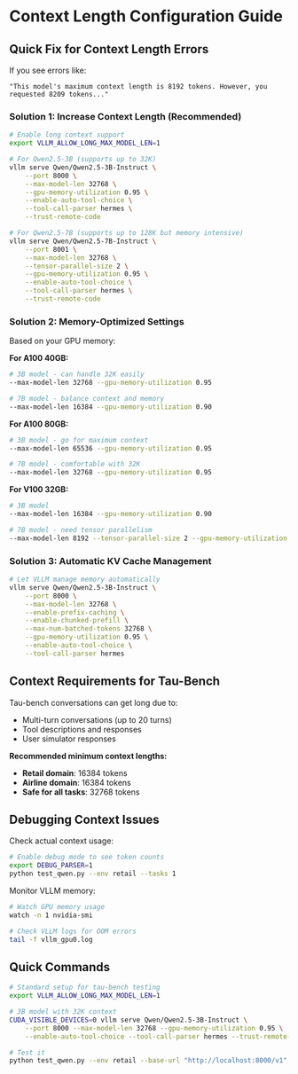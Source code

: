 # Context Length Configuration Guide

## Quick Fix for Context Length Errors

If you see errors like:
```
"This model's maximum context length is 8192 tokens. However, you requested 8209 tokens..."
```

### Solution 1: Increase Context Length (Recommended)

```bash
# Enable long context support
export VLLM_ALLOW_LONG_MAX_MODEL_LEN=1

# For Qwen2.5-3B (supports up to 32K)
vllm serve Qwen/Qwen2.5-3B-Instruct \
    --port 8000 \
    --max-model-len 32768 \
    --gpu-memory-utilization 0.95 \
    --enable-auto-tool-choice \
    --tool-call-parser hermes \
    --trust-remote-code

# For Qwen2.5-7B (supports up to 128K but memory intensive)
vllm serve Qwen/Qwen2.5-7B-Instruct \
    --port 8001 \
    --max-model-len 32768 \
    --tensor-parallel-size 2 \
    --gpu-memory-utilization 0.95 \
    --enable-auto-tool-choice \
    --tool-call-parser hermes \
    --trust-remote-code
```

### Solution 2: Memory-Optimized Settings

Based on your GPU memory:

**For A100 40GB:**
```bash
# 3B model - can handle 32K easily
--max-model-len 32768 --gpu-memory-utilization 0.95

# 7B model - balance context and memory
--max-model-len 16384 --gpu-memory-utilization 0.90
```

**For A100 80GB:**
```bash
# 3B model - go for maximum context
--max-model-len 65536 --gpu-memory-utilization 0.95

# 7B model - comfortable with 32K
--max-model-len 32768 --gpu-memory-utilization 0.95
```

**For V100 32GB:**
```bash
# 3B model
--max-model-len 16384 --gpu-memory-utilization 0.90

# 7B model - need tensor parallelism
--max-model-len 8192 --tensor-parallel-size 2 --gpu-memory-utilization 0.85
```

### Solution 3: Automatic KV Cache Management

```bash
# Let VLLM manage memory automatically
vllm serve Qwen/Qwen2.5-3B-Instruct \
    --port 8000 \
    --max-model-len 32768 \
    --enable-prefix-caching \
    --enable-chunked-prefill \
    --max-num-batched-tokens 32768 \
    --gpu-memory-utilization 0.95 \
    --enable-auto-tool-choice \
    --tool-call-parser hermes
```

## Context Requirements for Tau-Bench

Tau-bench conversations can get long due to:
- Multi-turn conversations (up to 20 turns)
- Tool descriptions and responses
- User simulator responses

**Recommended minimum context lengths:**
- **Retail domain**: 16384 tokens
- **Airline domain**: 16384 tokens
- **Safe for all tasks**: 32768 tokens

## Debugging Context Issues

Check actual context usage:
```bash
# Enable debug mode to see token counts
export DEBUG_PARSER=1
python test_qwen.py --env retail --tasks 1
```

Monitor VLLM memory:
```bash
# Watch GPU memory usage
watch -n 1 nvidia-smi

# Check VLLM logs for OOM errors
tail -f vllm_gpu0.log
```

## Quick Commands

```bash
# Standard setup for tau-bench testing
export VLLM_ALLOW_LONG_MAX_MODEL_LEN=1

# 3B model with 32K context
CUDA_VISIBLE_DEVICES=0 vllm serve Qwen/Qwen2.5-3B-Instruct \
    --port 8000 --max-model-len 32768 --gpu-memory-utilization 0.95 \
    --enable-auto-tool-choice --tool-call-parser hermes --trust-remote-code

# Test it
python test_qwen.py --env retail --base-url "http://localhost:8000/v1"
```